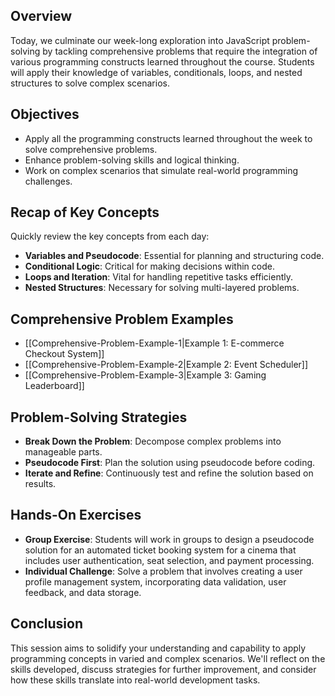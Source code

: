 ## Overview

Today, we culminate our week-long exploration into JavaScript problem-solving by tackling comprehensive problems that require the integration of various programming constructs learned throughout the course. Students will apply their knowledge of variables, conditionals, loops, and nested structures to solve complex scenarios.

## Objectives

- Apply all the programming constructs learned throughout the week to solve comprehensive problems.
- Enhance problem-solving skills and logical thinking.
- Work on complex scenarios that simulate real-world programming challenges.

## Recap of Key Concepts

Quickly review the key concepts from each day:

- **Variables and Pseudocode**: Essential for planning and structuring code.
- **Conditional Logic**: Critical for making decisions within code.
- **Loops and Iteration**: Vital for handling repetitive tasks efficiently.
- **Nested Structures**: Necessary for solving multi-layered problems.

## Comprehensive Problem Examples

- [[Comprehensive-Problem-Example-1|Example 1: E-commerce Checkout System]]
- [[Comprehensive-Problem-Example-2|Example 2: Event Scheduler]]
- [[Comprehensive-Problem-Example-3|Example 3: Gaming Leaderboard]]

## Problem-Solving Strategies

- **Break Down the Problem**: Decompose complex problems into manageable parts.
- **Pseudocode First**: Plan the solution using pseudocode before coding.
- **Iterate and Refine**: Continuously test and refine the solution based on results.

## Hands-On Exercises

- **Group Exercise**: Students will work in groups to design a pseudocode solution for an automated ticket booking system for a cinema that includes user authentication, seat selection, and payment processing.
- **Individual Challenge**: Solve a problem that involves creating a user profile management system, incorporating data validation, user feedback, and data storage.

## Conclusion

This session aims to solidify your understanding and capability to apply programming concepts in varied and complex scenarios. We'll reflect on the skills developed, discuss strategies for further improvement, and consider how these skills translate into real-world development tasks.